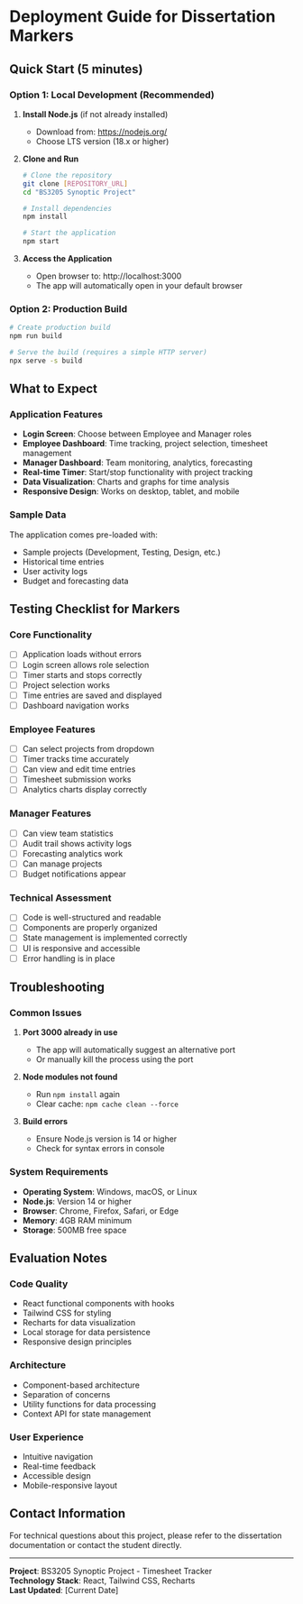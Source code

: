 # Deployment Guide for Dissertation Markers

## Quick Start (5 minutes)

### Option 1: Local Development (Recommended)
1. **Install Node.js** (if not already installed)
   - Download from: https://nodejs.org/
   - Choose LTS version (18.x or higher)

2. **Clone and Run**
   ```bash
   # Clone the repository
   git clone [REPOSITORY_URL]
   cd "BS3205 Synoptic Project"
   
   # Install dependencies
   npm install
   
   # Start the application
   npm start
   ```

3. **Access the Application**
   - Open browser to: http://localhost:3000
   - The app will automatically open in your default browser

### Option 2: Production Build
```bash
# Create production build
npm run build

# Serve the build (requires a simple HTTP server)
npx serve -s build
```

## What to Expect

### Application Features
- **Login Screen**: Choose between Employee and Manager roles
- **Employee Dashboard**: Time tracking, project selection, timesheet management
- **Manager Dashboard**: Team monitoring, analytics, forecasting
- **Real-time Timer**: Start/stop functionality with project tracking
- **Data Visualization**: Charts and graphs for time analysis
- **Responsive Design**: Works on desktop, tablet, and mobile

### Sample Data
The application comes pre-loaded with:
- Sample projects (Development, Testing, Design, etc.)
- Historical time entries
- User activity logs
- Budget and forecasting data

## Testing Checklist for Markers

### Core Functionality
- [ ] Application loads without errors
- [ ] Login screen allows role selection
- [ ] Timer starts and stops correctly
- [ ] Project selection works
- [ ] Time entries are saved and displayed
- [ ] Dashboard navigation works

### Employee Features
- [ ] Can select projects from dropdown
- [ ] Timer tracks time accurately
- [ ] Can view and edit time entries
- [ ] Timesheet submission works
- [ ] Analytics charts display correctly

### Manager Features
- [ ] Can view team statistics
- [ ] Audit trail shows activity logs
- [ ] Forecasting analytics work
- [ ] Can manage projects
- [ ] Budget notifications appear

### Technical Assessment
- [ ] Code is well-structured and readable
- [ ] Components are properly organized
- [ ] State management is implemented correctly
- [ ] UI is responsive and accessible
- [ ] Error handling is in place

## Troubleshooting

### Common Issues
1. **Port 3000 already in use**
   - The app will automatically suggest an alternative port
   - Or manually kill the process using the port

2. **Node modules not found**
   - Run `npm install` again
   - Clear cache: `npm cache clean --force`

3. **Build errors**
   - Ensure Node.js version is 14 or higher
   - Check for syntax errors in console

### System Requirements
- **Operating System**: Windows, macOS, or Linux
- **Node.js**: Version 14 or higher
- **Browser**: Chrome, Firefox, Safari, or Edge
- **Memory**: 4GB RAM minimum
- **Storage**: 500MB free space

## Evaluation Notes

### Code Quality
- React functional components with hooks
- Tailwind CSS for styling
- Recharts for data visualization
- Local storage for data persistence
- Responsive design principles

### Architecture
- Component-based architecture
- Separation of concerns
- Utility functions for data processing
- Context API for state management

### User Experience
- Intuitive navigation
- Real-time feedback
- Accessible design
- Mobile-responsive layout

## Contact Information
For technical questions about this project, please refer to the dissertation documentation or contact the student directly.

---
**Project**: BS3205 Synoptic Project - Timesheet Tracker  
**Technology Stack**: React, Tailwind CSS, Recharts  
**Last Updated**: [Current Date] 